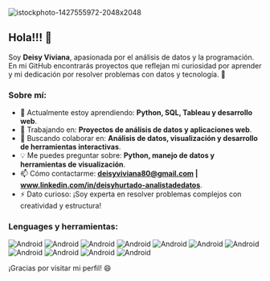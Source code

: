 ![istockphoto-1427555972-2048x2048](https://github.com/user-attachments/assets/76409e00-4571-4bc1-a549-3f47b7c1774f)

## Hola!!! 👋

Soy **Deisy Viviana**, apasionada por el análisis de datos y la programación. En mi GitHub encontrarás proyectos que reflejan mi curiosidad por aprender y mi dedicación por resolver problemas con datos y tecnología. 🌟

### Sobre mí:
- 🌱 Actualmente estoy aprendiendo: **Python, SQL, Tableau y desarrollo web**.
- 🚀 Trabajando en: **Proyectos de análisis de datos y aplicaciones web**.
- 🤝 Buscando colaborar en: **Análisis de datos, visualización y desarrollo de herramientas interactivas**.
- 💡 Me puedes preguntar sobre: **Python, manejo de datos y herramientas de visualización**.
- 📫 Cómo contactarme: **deisyviviana80@gmail.com | www.linkedin.com/in/deisyhurtado-analistadedatos**.
- ⚡ Dato curioso: ¡Soy experta en resolver problemas complejos con creatividad y estructura!

### Lenguages y herramientas:

![Android](https://img.shields.io/badge/Lenguage-Python-blue)
![Android](https://img.shields.io/badge/Lenguage-SQL-blue)
![Android](https://img.shields.io/badge/Herramientas-Pandas-green)
![Android](https://img.shields.io/badge/Herramientas-Matplotlib_Seaborn-green)
![Android](https://img.shields.io/badge/Herramientas-Plotly/Plotly_Express-green)
![Android](https://img.shields.io/badge/Herramientas-Streamlit-green)
![Android](https://img.shields.io/badge/Herramientas-Jupyter_Notebook-green)
![Android](https://img.shields.io/badge/Herramientas-GitHub-green)
![Android](https://img.shields.io/badge/Herramientas-Excel_Word_PowerPoint-green)
![Android](https://img.shields.io/badge/Herramientas-VSCode-green)
![Android](https://img.shields.io/badge/Herramientas-Tableau-green)


¡Gracias por visitar mi perfil! 😄
